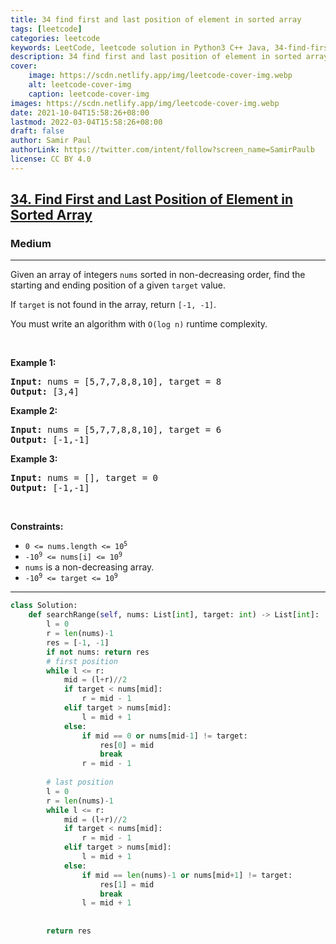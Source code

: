```yaml
---
title: 34 find first and last position of element in sorted array
tags: [leetcode]
categories: leetcode
keywords: LeetCode, leetcode solution in Python3 C++ Java, 34-find-first-and-last-position-of-element-in-sorted-array solution
description: 34 find first and last position of element in sorted array LeetCode Solution Explained
cover:
    image: https://scdn.netlify.app/img/leetcode-cover-img.webp
    alt: leetcode-cover-img
    caption: leetcode-cover-img
images: https://scdn.netlify.app/img/leetcode-cover-img.webp
date: 2021-10-04T15:58:26+08:00
lastmod: 2022-03-04T15:58:26+08:00
draft: false
author: Samir Paul
authorLink: https://twitter.com/intent/follow?screen_name=SamirPaulb
license: CC BY 4.0
---
```



<h2><a href="https://leetcode.com/problems/find-first-and-last-position-of-element-in-sorted-array/">34. Find First and Last Position of Element in Sorted Array</a></h2><h3>Medium</h3><hr><div><p>Given an array of integers <code>nums</code> sorted in non-decreasing order, find the starting and ending position of a given <code>target</code> value.</p>

<p>If <code>target</code> is not found in the array, return <code>[-1, -1]</code>.</p>

<p>You must&nbsp;write an algorithm with&nbsp;<code>O(log n)</code> runtime complexity.</p>

<p>&nbsp;</p>
<p><strong>Example 1:</strong></p>
<pre><strong>Input:</strong> nums = [5,7,7,8,8,10], target = 8
<strong>Output:</strong> [3,4]
</pre><p><strong>Example 2:</strong></p>
<pre><strong>Input:</strong> nums = [5,7,7,8,8,10], target = 6
<strong>Output:</strong> [-1,-1]
</pre><p><strong>Example 3:</strong></p>
<pre><strong>Input:</strong> nums = [], target = 0
<strong>Output:</strong> [-1,-1]
</pre>
<p>&nbsp;</p>
<p><strong>Constraints:</strong></p>

<ul>
	<li><code>0 &lt;= nums.length &lt;= 10<sup>5</sup></code></li>
	<li><code>-10<sup>9</sup>&nbsp;&lt;= nums[i]&nbsp;&lt;= 10<sup>9</sup></code></li>
	<li><code>nums</code> is a non-decreasing array.</li>
	<li><code>-10<sup>9</sup>&nbsp;&lt;= target&nbsp;&lt;= 10<sup>9</sup></code></li>
</ul>
</div>

---




```python
class Solution:
    def searchRange(self, nums: List[int], target: int) -> List[int]:
        l = 0
        r = len(nums)-1
        res = [-1, -1]
        if not nums: return res
        # first position
        while l <= r:
            mid = (l+r)//2
            if target < nums[mid]:
                r = mid - 1
            elif target > nums[mid]:
                l = mid + 1
            else:
                if mid == 0 or nums[mid-1] != target: 
                    res[0] = mid
                    break
                r = mid - 1
                
        # last position
        l = 0
        r = len(nums)-1
        while l <= r:
            mid = (l+r)//2
            if target < nums[mid]:
                r = mid - 1
            elif target > nums[mid]:
                l = mid + 1
            else:
                if mid == len(nums)-1 or nums[mid+1] != target: 
                    res[1] = mid
                    break
                l = mid + 1
                
        
        return res
```
